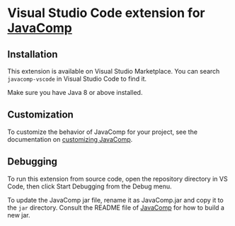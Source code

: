 # Visual Studio Code extension for [JavaComp][javacomp]

## Installation

This extension is available on Visual Studio Marketplace. You can search
`javacomp-vscode` in Visual Studio Code to find it.

Make sure you have Java 8 or above installed.

## Customization

To customize the behavior of JavaComp for your project, see the documentation on
[customizing JavaComp][javacomp-customization].

## Debugging

To run this extension from source code, open the repository directory in VS
Code, then click Start Debugging from the Debug menu.

To update the JavaComp jar file, rename it as JavaComp.jar and copy it to the
`jar` directory. Consult the README file of [JavaComp][javacomp] for how to
build a new jar.

[javacomp]: https://github.com/tigersoldier/JavaComp
[javacomp-customization]: https://github.com/tigersoldier/JavaComp#customization
